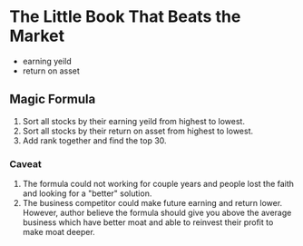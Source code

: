 # The Little Book That Beats the Market

- earning yeild
- return on asset

## Magic Formula

1. Sort all stocks by their earning yeild from highest to lowest.
2. Sort all stocks by their return on asset from highest to lowest.
3. Add rank together and find the top 30.


### Caveat 

1. The formula could not working for couple years and people lost the faith and looking for a "better" solution.
2. The business competitor could make future earning and return lower. However, author believe the formula should give you above the average business which have better moat and able to reinvest their profit to make moat deeper. 
